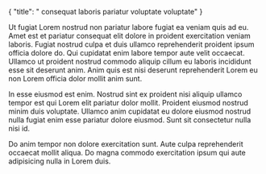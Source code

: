 {
  "title": " consequat laboris pariatur voluptate voluptate"
}

Ut fugiat Lorem nostrud non pariatur labore fugiat ea veniam quis ad eu. Amet est et pariatur consequat elit dolore in proident exercitation veniam laboris. Fugiat nostrud culpa et duis ullamco reprehenderit proident ipsum officia dolore do. Qui cupidatat enim labore tempor aute velit occaecat. Ullamco ut proident nostrud commodo aliquip cillum eu laboris incididunt esse sit deserunt anim. Anim quis est nisi deserunt reprehenderit Lorem eu non Lorem officia dolor mollit anim sunt.

In esse eiusmod est enim. Nostrud sint ex proident nisi aliquip ullamco tempor est qui Lorem elit pariatur dolor mollit. Proident eiusmod nostrud minim duis voluptate. Ullamco anim cupidatat eu dolore eiusmod nostrud nulla fugiat enim esse pariatur dolore eiusmod. Sunt sit consectetur nulla nisi id.

Do anim tempor non dolore exercitation sunt. Aute culpa reprehenderit occaecat mollit aliqua. Do magna commodo exercitation ipsum qui aute adipisicing nulla in Lorem duis.